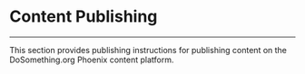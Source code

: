 # Content Publishing
***

This section provides publishing instructions for publishing content on the DoSomething.org Phoenix content platform.
